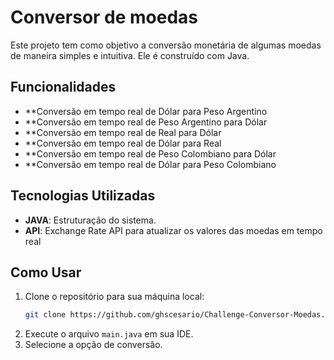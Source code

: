 # Conversor de moedas

Este projeto tem como objetivo a conversão monetária de algumas moedas de maneira simples e intuitiva. Ele é construído com Java.

## Funcionalidades

- **Conversão em tempo real de Dólar para Peso Argentino
- **Conversão em tempo real de Peso Argentino para Dólar
- **Conversão em tempo real de Real para Dólar
- **Conversão em tempo real de Dólar para Real
- **Conversão em tempo real de Peso Colombiano para Dólar
- **Conversão em tempo real de Dólar para Peso Colombiano

## Tecnologias Utilizadas

- **JAVA**: Estruturação do sistema.
- **API**: Exchange Rate API para atualizar os valores das moedas em tempo real

## Como Usar

1. Clone o repositório para sua máquina local:
   ```bash
   git clone https://github.com/ghscesario/Challenge-Conversor-Moedas.git(https://github.com/ghscesario/Challenge-Conversor-Moedas
   ```
2. Execute o arquivo `main.java` em sua IDE.
3. Selecione a opção de conversão.
